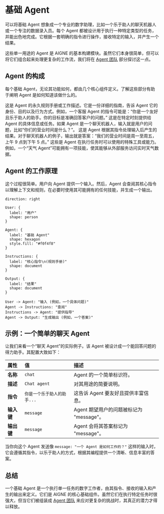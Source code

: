 # 基础 Agent

可以将基础 Agent 想象成一个专业的数字助理，比如一个乐于助人的聊天机器人或一个专注的数据录入员。每个 Agent 都被设计用于执行一种特定类型的任务，并能出色地完成。它根据一套明确的指令进行操作，接收特定的输入，并产生一个结果。

这些单一用途的 Agent 是 AIGNE 的基本构建模块。虽然它们本身很简单，但可以将它们组合起来处理更复杂的工作流，我们将在 [Agent 团队](./user-guide-understanding-agents-agent-teams.md) 部分探讨这一点。

## Agent 的构成

每个基础 Agent，无论其功能如何，都由几个核心组件定义。了解这些部分有助于阐明 Agent 是如何知道该做什么的。

<x-cards data-columns="2">
  <x-card data-title="指令" data-icon="lucide:book-marked">
    这是 Agent 的永久规则手册或工作描述。它是一份详细的指南，告诉 Agent 它的身份、目的以及行为方式。例如，一个客服 Agent 的指令可能是：“你是一个友好且乐于助人的助手。你的目标是准确回答客户的问题。”
  </x-card>
  <x-card data-title="输入" data-icon="lucide:arrow-right-to-line">
    这是在特定时刻提供给 Agent 的具体信息或任务。如果 Agent 是一个聊天机器人，输入就是用户的问题，比如“你们的营业时间是什么？”。
  </x-card>
  <x-card data-title="输出" data-icon="lucide:arrow-left-from-line">
    这是 Agent 根据其指令处理输入后产生的结果。对于聊天机器人的例子，输出就是答案：“我们的营业时间是周一至周五，上午 9 点到下午 5 点。”
  </x-card>
  <x-card data-title="技能" data-icon="lucide:sparkles">
    这些是 Agent 在执行任务时可以使用的特殊工具或能力。例如，一个“天气 Agent”可能拥有一项技能，使其能够从外部服务访问实时天气数据。
  </x-card>
</x-cards>

## Agent 的工作原理

这个过程很简单。用户向 Agent 提供一个输入。然后，Agent 会查阅其核心指令以理解上下文和规则，在必要时使用其可能拥有的任何技能，并生成一个输出。

```d2 icon=material-symbols:robot-2-outline
direction: right

User: {
  label: "用户"
  shape: person
}

Agent: {
  label: "基础 Agent"
  shape: hexagon
  style.fill: "#f0f4f8"
}

Instructions: {
  label: "核心指令\n(规则手册)"
  shape: document
}

Output: {
  label: "结果"
  shape: document
}

User -> Agent: "输入 (例如，一个具体问题)"
Agent -> Instructions: "查阅"
Instructions -> Agent: "提供指导"
Agent -> Output: "生成输出 (例如，一个答案)"
```

## 示例：一个简单的聊天 Agent

让我们来看一个“聊天 Agent”的实际例子。该 Agent 被设计成一个能回答问题的得力助手。其配置大致如下：

| 属性 | 值 | 描述 |
| :--- | :--- | :--- |
| **名称** | `chat` | Agent 的一个简单标识符。 |
| **描述** | `Chat agent` | 对其用途的简要说明。 |
| **指令**| `你是一个乐于助人的助手...` | 这告诉 Agent 要友好且提供丰富信息。 |
| **输入键** | `message` | Agent 期望用户的问题被标记为 "message"。 |
| **输出键** | `message` | Agent 会将其答案标记为 "message"。 |

当你向这个 Agent 发送像 `message: "一个 Agent 是如何工作的？"` 这样的输入时，它会遵循其指令，以乐于助人的方式，根据其编程提供一个清晰、信息丰富的答案。

## 总结

一个基础 Agent 是一个执行单一任务的数字工作者，由其指令、接收的输入和产生的输出来定义。它们是 AIGNE 的核心基础组件。虽然它们在执行特定任务时很强大，但当它们被组装成 [Agent 团队](./user-guide-understanding-agents-agent-teams.md) 来应对更复杂的挑战时，其真正的潜力才得以释放。